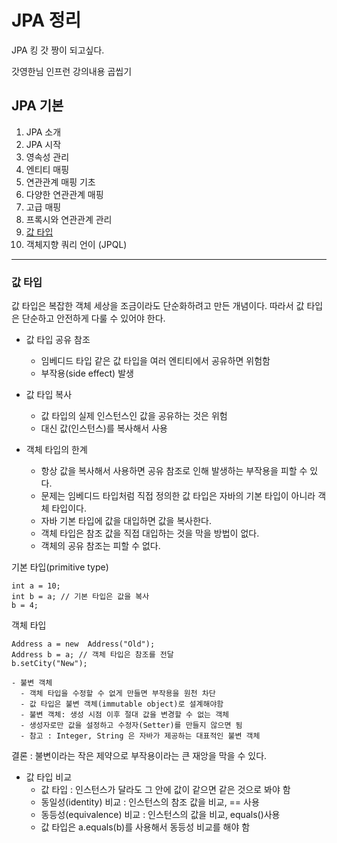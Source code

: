 # JPA 정리
JPA 킹 갓 짱이 되고싶다.

갓영한님 인프런 강의내용 곱씹기

## JPA 기본
  1. JPA 소개
  2. JPA 시작
  3. 영속성 관리
  4. 엔티티 매핑
  5. 연관관계 매핑 기초
  6. 다양한 연관관계 매핑
  7. 고급 매핑
  8. 프록시와 연관관계 관리
  9. [값 타입](#값-타입)
  10. 객체지향 쿼리 언이 (JPQL)

--- 

### 값 타입
값 타입은 복잡한 객체 세상을 조금이라도 단순화하려고 만든 개념이다. 따라서 값 타입은 단순하고 안전하게 다룰 수 있어야 한다.

  - 값 타입 공유 참조
    - 임베디드 타입 같은 값 타입을 여러 엔티티에서 공유하면 위험함
    - 부작용(side effect) 발생

  - 값 타입 복사
    - 값 타입의 실제 인스턴스인 값을 공유하는 것은 위험
    - 대신 값(인스턴스)를 복사해서 사용

  - 객체 타입의 한계
    - 항상 값을 복사해서 사용하면 공유 참조로 인해 발생하는 부작용을 피할 수 있다.
    - 문제는 임베디드 타입처럼 직접 정의한 값 타입은 자바의 기본 타입이 아니라 객체 타입이다.
    - 자바 기본 타입에 값을 대입하면 값을 복사한다.
    - 객체 타입은 참조 값을 직접 대입하는 것을 막을 방법이 없다.
    - 객체의 공유 참조는 피할 수 없다.

  기본 타입(primitive type)

  ```
  int a = 10;
  int b = a; // 기본 타입은 값을 복사
  b = 4;
  ```

  객체 타입

  ```
  Address a = new  Address("Old");
  Address b = a; // 객체 타입은 참조를 전달
  b.setCity("New");
  ```

    - 불변 객체
      - 객체 타입을 수정할 수 없게 만들면 부작용을 원천 차단
      - 값 타입은 불변 객체(immutable object)로 설계해야함
      - 불변 객체: 생성 시점 이후 절대 값을 변경할 수 없는 객체
      - 생성자로만 값을 설정하고 수정자(Setter)를 만들지 않으면 됨
      - 참고 : Integer, String 은 자바가 제공하는 대표적인 불변 객체
  결론 : 불변이라는 작은 제약으로 부작용이라는 큰 재앙을 막을 수 있다.

  - 값 타입 비교
    - 값 타입 : 인스턴스가 달라도 그 안에 값이 같으면 같은 것으로 봐야 함
    - 동일성(identity) 비교 : 인스턴스의 참조 값을 비교, == 사용
    - 동등성(equivalence) 비교 : 인스턴스의 값을 비교, equals()사용
    - 값 타입은 a.equals(b)를 사용해서 동등성 비교를 해야 함